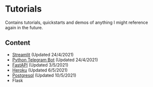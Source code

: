 # Tutorials

Contains tutorials, quickstarts and demos of anything I might reference again in the future.

## Content

* [Streamlit](/streamlit/README.md) (Updated 24/4/2021)
* [Python Telegram Bot](/telegram-bot/README.md) (Updated 24/4/2021)
* [FastAPI](/fastapi/README.md) (Updated 3/5/2021)
* [Heroku](/heroku/README.md) (Updated 6/5/2021)
* [Postgresql](/postgresql/README.md) (Updated 10/5/2021)
* Flask
